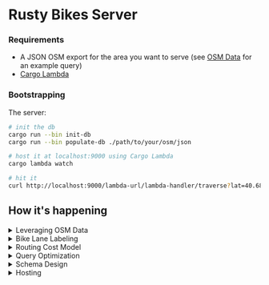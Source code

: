 # Rusty Bikes Server

### Requirements

- A JSON OSM export for the area you want to serve (see [OSM Data](#osm-data) for an example query)
- [Cargo Lambda](https://github.com/awslabs/aws-lambda-rust-runtime)

### Bootstrapping

The server:

```bash
# init the db
cargo run --bin init-db
cargo run --bin populate-db ./path/to/your/osm/json

# host it at localhost:9000 using Cargo Lambda
cargo lambda watch

# hit it
curl http://localhost:9000/lambda-url/lambda-handler/traverse?lat=40.68376227690408&lon=-73.96167755126955&depth=20
```

## How it's happening

<details>
<summary>Leveraging OSM Data</summary>

The underlying data is coming from [OSM's Overpass API](https://wiki.openstreetmap.org/wiki/Overpass_API). The initial data dump is the result of the OverpassQL query:

```
data=[out:json][timeout:90];
way(40.647941,-74.028837,40.755695,-73.907988)
    ["highway"]
    [!"footway"]
    ["highway"!="footway"]
    ["highway"!="motorway"]
    ["highway"!="motorway_link"]
    ["highway"!="steps"]
    ["highway"!="street_lamp"]
    ["highway"!="elevator"]
    ["highway"!="bus_stop"]
    ["bicycle"!="no"]
    ;
out geom;
```

which gives us all relevant [Way](https://wiki.openstreetmap.org/wiki/Way)'s tagged with the [key "highway"](https://wiki.openstreetmap.org/wiki/Key:highway) in roughly Lower Manhattan + over the bridge BK, along with their geometry data (lat-longs + referenced Node lat-longs).

</details>

<details>
<summary>Bike Lane Labeling</summary>

Using OSM tags, we can create a consistent data model for understanding the roads in terms of bike-ability. We'll do this _before_ loading the data into our DB, so we can interact with our own data model at runtime rather than the sometimes-inconsistent OSM tag landscape.

See:

- https://wiki.openstreetmap.org/wiki/Bicycle
- https://taginfo.openstreetmap.org/keys/cycleway#values
- https://taginfo.openstreetmap.org/keys/bicycle#values

### Bike Paths

Types:

- **Track**

  - Indicates a bike path _separate_ from the road
    ```
    way["bicycle"="designated"];
    way["highway"="cycleway"];
    way[~"^cycleway"~"track"];
    ```

- **Lane**

  - Indicates a designated bike path _along_ the road
    ```
    way["bicycle"="yes"];
    way[~"^cycleway"~"lane"];
    ```

- **Shared** (default)

  - Explicit indications that bikes are welcome to _share_ the road
    ```
    way[~"^cycleway"~"shared_lane"];
    ```

- **Pedestrian**

  - Not yet implemented
  - Indicates that this area is a pedestrian walking area
  - ex: [Myrtle Avenue near Brooklyn Commons](https://www.openstreetmap.org/way/5679971)

    ```
    way["bicycle"="dismount"];
    way["highway"="pedestrian"];
    way["highway"="footway"];
    ```

- **None**

  - No explicit indications for bike lanes / sharrows
  - BUT: the initial query filters out roads with _explicit_ indicators that bikes _cannot_ ride
  - So this will likely be graded against the type of **Road** it's on

### Directionality

See:

- [https://wiki.openstreetmap.org/wiki/Forward*%26_backward,\_left*%26_right](https://wiki.openstreetmap.org/wiki/Forward_%26_backward,_left_%26_right)

Types:

- **Bike Oneway**
- **Bike Bidirectional**
  - means we can ignore oneway road designations
  ```
  [~"^cycleway.*:oneway$"="no"];
  ```
- **Road Oneway**
  - more dangerous to bike against traffic

### Road Type

See:

- https://taginfo.openstreetmap.org/keys/highway#values

Types:

- **Residential**

  ```
  ["highway"="residential"];
  ```

  </details>

<details>
<summary>Routing Cost Model</summary>

This piece of the system should use the bike path labels to return high "costs" for undesireable biking paths (like busy streets with no dedicated bike lanes (ie: [Atlantic Ave](https://www.openstreetmap.org/way/1204342261)), and low "costs" for desireable biking paths (like [along Flushing Ave / BK Naval Yards](https://www.openstreetmap.org/way/488161824)).

Considerations:

- What is high cost vs low cost? Grade things on a 0 -> 100 scale?
</details>

<details>
<summary>Query Optimization</summary>

TODO: update this after doing labeling during ETL

To support an efficient A\* implementation:

- Looking up Node neighbors must be as fast as possible
  - adjacency matrix lookup should be quick
- Costs must be calculated quickly
  - Way tags should be quickly available
    - ie: highway, bicycle, oneway, height, cycleway?, ...
  - _future: pre-add length calculation to Segments table?_
- We must be able to locate the Way that is closest to our start / end points
  - Store Ways in an [R\*Tree](https://sqlite.org/rtree.html) index, easily done due to their min/max coords
  - Given a way and a coordinate, where along the Way is this coordinate?
  </details>

<details>
<summary>Schema Design</summary>

Those considerations point us to a SQLite schema of:

```mermaid
---
title: Rusty Bikes Schema
---
erDiagram
    WAY {
        float min_lat
        float max_lat
        float min_lon
        float max_lon
    }
    NODE {
        float lat
        float lon
    }
    WAYNODE {
        int pos
        ID node FK
        ID way FK
    }
    SEGMENT {
        ID n1 FK
        ID n2 FK
        ID way FK
    }
    WAYTAG {
        string key
        string value
    }

    WAYTAG }|--|| WAY : describes

    WAY ||--|{ WAYNODE : "is a series of"
    NODE }|..o{ WAYNODE : composes

    WAY ||--|{ SEGMENT : has
    WAYNODE ||--|{ SEGMENT : defines
    NODE }|..o{ SEGMENT : in
```

</details>

<details>
<summary>Hosting</summary>

Since the SQlite DB is ~15MB zipped and the data access is read-only, currently packaging the DB into the lambda artifact. To reduce deploy times (though marginally) and have a more sacred deploy artifact, I'll probably upload the SQLite DB as a separate Lambda Layer that will get updated on some regular basis, w/ a separate Lambda cron. After that, it's just a simple HTTP API Gateway -> Lambda integration to host this real cheap.

I kinda felt bad about making this choice, because I was a bit excited about getting deep on Tokio concurrency and such, and the AWS Lambda environment brings concurrency to the system-level, but being able to host this simply, for free, outweighed that.

</details>
